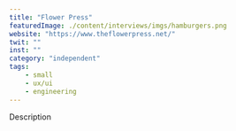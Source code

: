 ```yaml
---
title: "Flower Press"
featuredImage: ./content/interviews/imgs/hamburgers.png
website: "https://www.theflowerpress.net/"
twit: ""
inst: ""
category: "independent"
tags:
    - small
    - ux/ui
    - engineering
---
```


Description
